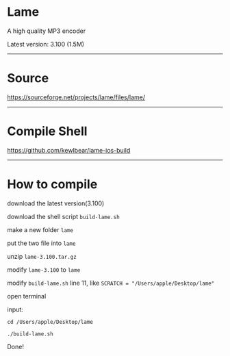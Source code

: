 # Lame
A high quality MP3 encoder

Latest version: 3.100 (1.5M)

---

# Source
https://sourceforge.net/projects/lame/files/lame/

---

# Compile Shell
https://github.com/kewlbear/lame-ios-build

---

# How to compile

download the latest version(3.100)

download the shell script `build-lame.sh`

make a new folder `lame`

put the two file into `lame`

unzip `lame-3.100.tar.gz`

modify `lame-3.100` to `lame`

modify `build-lame.sh` line 11, like `SCRATCH = "/Users/apple/Desktop/lame"`

open terminal

input:

`cd /Users/apple/Desktop/lame`

`./build-lame.sh`

Done!


